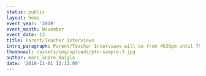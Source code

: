 ```yaml
---
status: public
layout: home
event_year: '2019'
event_month: November
event_date: 13
title: Parent/Teacher Interviews
intro_paragraph: Parent/Teacher Interviews will be from 4h30pm until 7h30pm
thumbnail: /assets/img/uploads/ptn-sample-3.jpg
author: marc_andre_daigle
date: '2019-11-01 13:11:00'
---
```


